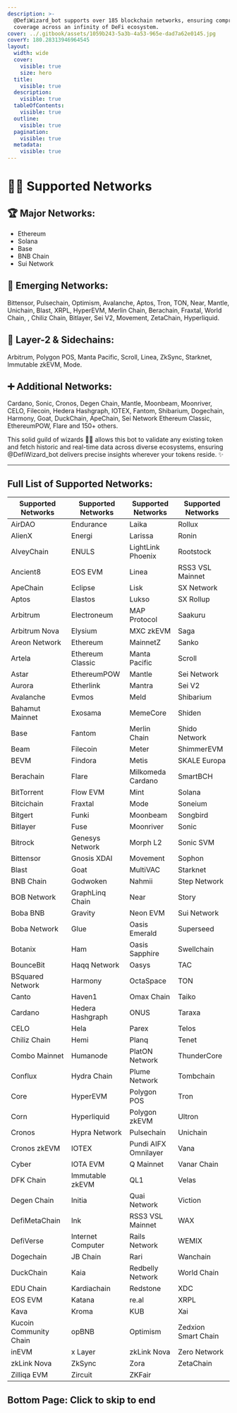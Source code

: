 ```yaml
---
description: >-
  @DefiWizard_bot supports over 185 blockchain networks, ensuring comprehensive
  coverage across an infinity of DeFi ecosystem.
cover: ../.gitbook/assets/1059b243-5a3b-4a53-965e-dad7a62e0145.jpg
coverY: 180.28313946964545
layout:
  width: wide
  cover:
    visible: true
    size: hero
  title:
    visible: true
  description:
    visible: true
  tableOfContents:
    visible: true
  outline:
    visible: true
  pagination:
    visible: true
  metadata:
    visible: true
---
```


# 🤹‍♀️ Supported Networks

## 🏆 Major Networks:

* Ethereum&#x20;
* Solana
* Base
* BNB Chain
* Sui Network

## 🚀 **Emerging Networks:**&#x20;

Bittensor, Pulsechain, Optimism, Avalanche, Aptos, Tron, TON, Near, Mantle, Unichain, Blast, XRPL, HyperEVM, Merlin Chain, Berachain, Fraxtal, World Chain, , Chiliz Chain, Bitlayer, Sei V2, Movement, ZetaChain, Hyperliquid.

## 🔗 **Layer-2 & Sidechains:**&#x20;

Arbitrum, Polygon POS, Manta Pacific, Scroll, Linea, ZkSync, Starknet, Immutable zkEVM, Mode.

## ➕ **Additional Networks:**&#x20;

Cardano, Sonic, Cronos, Degen Chain,  Mantle, Moonbeam, Moonriver, CELO, Filecoin, Hedera Hashgraph, IOTEX, Fantom, Shibarium, Dogechain, Harmony, Goat, DuckChain, ApeChain, Sei Network Ethereum Classic, EthereumPOW, Flare and 150+ others.

This solid guild of wizards 🧙‍♂️ allows this bot to validate any existing token and fetch historic and real-time data across diverse ecosystems, ensuring @DefiWizard\_bot delivers precise insights wherever your tokens reside. ✨

***

## Full List of Supported Networks:

| Supported Networks     | Supported Networks | Supported Networks   | Supported Networks  |
| ---------------------- | ------------------ | -------------------- | ------------------- |
| AirDAO                 | Endurance          | Laika                | Rollux              |
| AlienX                 | Energi             | Larissa              | Ronin               |
| AlveyChain             | ENULS              | LightLink Phoenix    | Rootstock           |
| Ancient8               | EOS EVM            | Linea                | RSS3 VSL Mainnet    |
| ApeChain               | Eclipse            | Lisk                 | SX Network          |
| Aptos                  | Elastos            | Lukso                | SX Rollup           |
| Arbitrum               | Electroneum        | MAP Protocol         | Saakuru             |
| Arbitrum Nova          | Elysium            | MXC zkEVM            | Saga                |
| Areon Network          | Ethereum           | MainnetZ             | Sanko               |
| Artela                 | Ethereum Classic   | Manta Pacific        | Scroll              |
| Astar                  | EthereumPOW        | Mantle               | Sei Network         |
| Aurora                 | Etherlink          | Mantra               | Sei V2              |
| Avalanche              | Evmos              | Meld                 | Shibarium           |
| Bahamut Mainnet        | Exosama            | MemeCore             | Shiden              |
| Base                   | Fantom             | Merlin Chain         | Shido Network       |
| Beam                   | Filecoin           | Meter                | ShimmerEVM          |
| BEVM                   | Findora            | Metis                | SKALE Europa        |
| Berachain              | Flare              | Milkomeda Cardano    | SmartBCH            |
| BitTorrent             | Flow EVM           | Mint                 | Solana              |
| Bitcichain             | Fraxtal            | Mode                 | Soneium             |
| Bitgert                | Funki              | Moonbeam             | Songbird            |
| Bitlayer               | Fuse               | Moonriver            | Sonic               |
| Bitrock                | Genesys Network    | Morph L2             | Sonic SVM           |
| Bittensor              | Gnosis XDAI        | Movement             | Sophon              |
| Blast                  | Goat               | MultiVAC             | Starknet            |
| BNB Chain              | Godwoken           | Nahmii               | Step Network        |
| BOB Network            | GraphLinq Chain    | Near                 | Story               |
| Boba BNB               | Gravity            | Neon EVM             | Sui Network         |
| Boba Network           | Glue               | Oasis Emerald        | Superseed           |
| Botanix                | Ham                | Oasis Sapphire       | Swellchain          |
| BounceBit              | Haqq Network       | Oasys                | TAC                 |
| BSquared Network       | Harmony            | OctaSpace            | TON                 |
| Canto                  | Haven1             | Omax Chain           | Taiko               |
| Cardano                | Hedera Hashgraph   | ONUS                 | Taraxa              |
| CELO                   | Hela               | Parex                | Telos               |
| Chiliz Chain           | Hemi               | Planq                | Tenet               |
| Combo Mainnet          | Humanode           | PlatON Network       | ThunderCore         |
| Conflux                | Hydra Chain        | Plume Network        | Tombchain           |
| Core                   | HyperEVM           | Polygon POS          | Tron                |
| Corn                   | Hyperliquid        | Polygon zkEVM        | Ultron              |
| Cronos                 | Hypra Network      | Pulsechain           | Unichain            |
| Cronos zkEVM           | IOTEX              | Pundi AIFX Omnilayer | Vana                |
| Cyber                  | IOTA EVM           | Q Mainnet            | Vanar Chain         |
| DFK Chain              | Immutable zkEVM    | QL1                  | Velas               |
| Degen Chain            | Initia             | Quai Network         | Viction             |
| DefiMetaChain          | Ink                | RSS3 VSL Mainnet     | WAX                 |
| DefiVerse              | Internet Computer  | Rails Network        | WEMIX               |
| Dogechain              | JB Chain           | Rari                 | Wanchain            |
| DuckChain              | Kaia               | Redbelly Network     | World Chain         |
| EDU Chain              | Kardiachain        | Redstone             | XDC                 |
| EOS EVM                | Katana             | re.al                | XRPL                |
| Kava                   | Kroma              | KUB                  | Xai                 |
| Kucoin Community Chain | opBNB              | Optimism             | Zedxion Smart Chain |
| inEVM                  | x Layer            | zkLink Nova          | Zero Network        |
| zkLink Nova            | ZkSync             | Zora                 | ZetaChain           |
| Zilliqa EVM            | Zircuit            | ZKFair               |                     |

## Bottom Page: Click to skip to end
